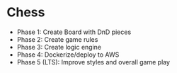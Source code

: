 # Chess

- Phase 1: Create Board with DnD pieces
- Phase 2: Create game rules
- Phase 3: Create logic engine
- Phase 4: Dockerize/deploy to AWS
- Phase 5 (LTS): Improve styles and overall game play
